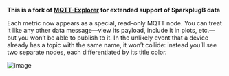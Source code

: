 **This is a fork of [MQTT-Explorer](https://github.com/thomasnordquist/MQTT-Explorer) for extended support of SparkplugB data**

Each metric now appears as a special, read-only MQTT node. You can treat it like any other data message—view its payload, include it in plots, etc.—but you won’t be able to publish to it. In the unlikely event that a device already has a topic with the same name, it won’t collide: instead you’ll see two separate nodes, each differentiated by its title color.

![image](https://github.com/user-attachments/assets/da9e2eca-bf64-43cc-9a2f-66111af58703)


